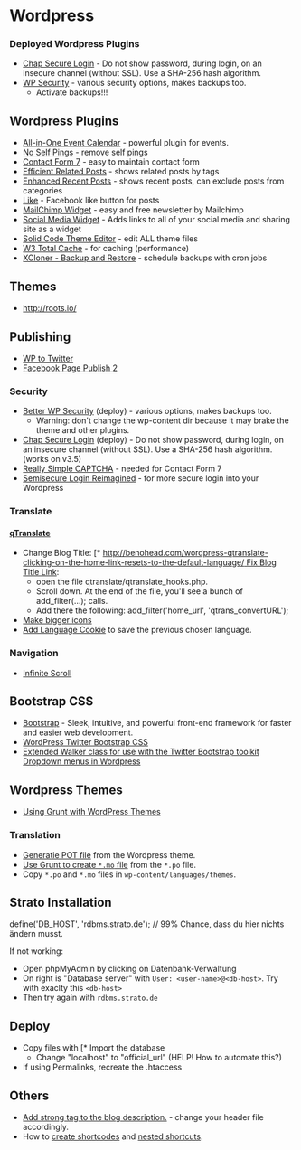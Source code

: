 # Wordpress

### Deployed Wordpress Plugins
* [Chap Secure Login](http://wordpress.org/plugins/chap-secure-login/) - Do not show password, during login, on an insecure channel (without SSL). Use a SHA-256 hash algorithm.
* [WP Security](http://wordpress.org/plugins/better-wp-security/) - various security options, makes backups too.
    * Activate backups!!!

## Wordpress Plugins
* [All-in-One Event Calendar](https://wordpress.org/extend/plugins/all-in-one-event-calendar/) - powerful plugin for events.
* [No Self Pings](http://wordpress.org/extend/plugins/no-self-ping/) - remove self pings
* [Contact Form 7](http://wordpress.org/extend/plugins/contact-form-7/) - easy to maintain contact form
* [Efficient Related Posts](http://wordpress.org/extend/plugins/efficient-related-posts/) - shows related posts by tags
* [Enhanced Recent Posts](http://wordpress.org/extend/plugins/enhanced-recent-posts/) - shows recent posts, can exclude posts from categories
* [Like](http://wordpress.org/extend/plugins/like/) - Facebook like button for posts
* [MailChimp Widget](http://wordpress.org/extend/plugins/mailchimp-widget/) - easy and free newsletter by Mailchimp
* [Social Media Widget](http://wordpress.org/extend/plugins/social-media-widget/) - Adds links to all of your social media and sharing site as a widget
* [Solid Code Theme Editor](https://wordpress.org/extend/plugins/solid-code-theme-editor/) - edit ALL theme files
* [W3 Total Cache](http://wordpress.org/extend/plugins/w3-total-cache/) - for caching (performance)
* [XCloner - Backup and Restore](https://wordpress.org/extend/plugins/xcloner-backup-and-restore/) - schedule backups with cron jobs

## Themes

* http://roots.io/

## Publishing
* [WP to Twitter](https://wordpress.org/plugins/wp-to-twitter/)
* [Facebook Page Publish 2](http://wordpress.org/plugins/facebook-page-publish-2/)

### Security
* [Better WP Security](https://wordpress.org/extend/plugins/better-wp-security/) (deploy) - various options, makes backups too.
    * Warning: don't change the wp-content dir because it may brake the theme and other plugins.
* [Chap Secure Login](https://wordpress.org/extend/plugins/chap-secure-login/) (deploy) - Do not show password, during login, on an insecure channel (without SSL). Use a SHA-256 hash algorithm. (works on v3.5)
* [Really Simple CAPTCHA](http://wordpress.org/extend/plugins/really-simple-captcha/) - needed for Contact Form 7
* [Semisecure Login Reimagined](http://wordpress.org/extend/plugins/semisecure-login-reimagined/) - for more secure login into your Wordpress

### Translate

#### [qTranslate](https://wordpress.org/extend/plugins/qtranslate/)


* Change Blog Title: [* [http://benohead.com/wordpress-qtranslate-clicking-on-the-home-link-resets-to-the-default-language/ Fix Blog Title Link](:en]YourBlogTitle[:de]DeinBlogTitel):
    * open the file qtranslate/qtranslate_hooks.php.
    * Scroll down. At the end of the file, you'll see a bunch of add_filter(...); calls.
    * Add there the following: add_filter('home_url', 'qtrans_convertURL');
* [Make bigger icons](http://www.sewon-akiko.com/wordpress-qtranslate/)
* [Add Language Cookie](http://stackoverflow.com/a/14398434) to save the previous chosen language.

### Navigation
* [Infinite Scroll](https://wordpress.org/plugins/infinite-scroll/)

## Bootstrap CSS
* [Bootstrap](http://twitter.github.com/bootstrap/) - Sleek, intuitive, and powerful front-end framework for faster and easier web development.
* [WordPress Twitter Bootstrap CSS](https://wordpress.org/extend/plugins/wordpress-bootstrap-css/)
* [Extended Walker class for use with the Twitter Bootstrap toolkit Dropdown menus in Wordpress](https://gist.github.com/johnmegahan/1597994)


## Wordpress Themes

* [Using Grunt with WordPress Themes](http://wptheming.com/2014/05/grunt-wordpress-themes/)

### Translation

* [Generatie POT file](http://codex.wordpress.org/I18n_for_WordPress_Developers#Generating_a_POT_file) from the Wordpress theme.
* [Use Grunt to create ``*.mo`` file](https://gist.github.com/nikolayhg/11365571) from the ``*.po`` file.
* Copy ``*.po`` and ``*.mo`` files in ``wp-content/languages/themes``.


## Strato Installation
define('DB_HOST', 'rdbms.strato.de');    // 99% Chance, dass du hier nichts ändern musst.

If not working:

* Open phpMyAdmin by clicking on Datenbank-Verwaltung
* On right is "Database server" with  ```User: <user-name>@<db-host>```. Try with exaclty this ```<db-host>```
* Then try again with ```rdbms.strato.de```

## Deploy
* Copy files with [* Import the database
    * Change "localhost" to "official_url" (HELP! How to automate this?)
* If using Permalinks, recreate the .htaccess


## Others
* [Add strong tag to the blog description.](http://stackoverflow.com/questions/4502086/is-there-a-way-of-adding-strong-tags-in-wordpresss-description-tagline-area) - change your header file accordingly.
* How to [create shortcodes](http://wp.smashingmagazine.com/2012/05/01/wordpress-shortcodes-complete-guide/) and [nested shortcuts](http://www.sitepoint.com/wordpress-nested-shortcodes/).
